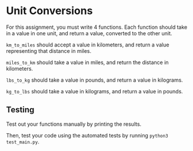# Unit Conversions

For this assignment, you must write 4 functions. Each function should take in a value in one unit, and return a value, converted to the other unit.

`km_to_miles` should accept a value in kilometers, and return a value representing that distance in miles.

`miles_to_km` should take a value in miles, and return the distance in kilometers.

`lbs_to_kg` should take a value in pounds, and return a value in kilograms.

`kg_to_lbs` should take a value in kilograms, and return a value in pounds.

## Testing

Test out your functions manually by printing the results.

Then, test your code using the automated tests by running `python3 test_main.py`.
